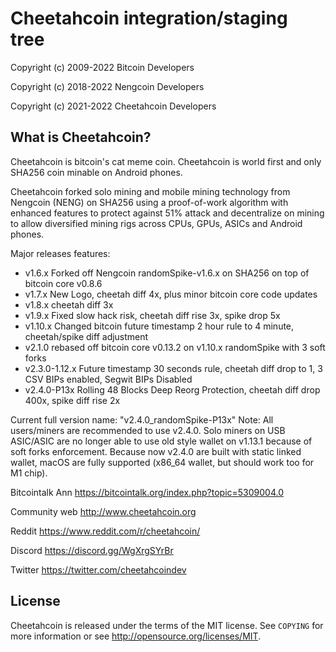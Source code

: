 Cheetahcoin integration/staging tree
================================


Copyright (c) 2009-2022 Bitcoin Developers

Copyright (c) 2018-2022 Nengcoin Developers

Copyright (c) 2021-2022 Cheetahcoin Developers

What is Cheetahcoin?
----------------

Cheetahcoin is bitcoin's cat meme coin. Cheetahcoin is world first and only SHA256 coin minable on Android phones. 

Cheetahcoin forked solo mining and mobile mining technology from Nengcoin (NENG) on SHA256 using a proof-of-work algorithm with enhanced features to protect against 51% attack and decentralize on mining to allow diversified mining rigs across CPUs, GPUs, ASICs and Android phones.

Major releases features:

* v1.6.x Forked off Nengcoin randomSpike-v1.6.x  on SHA256 on top of bitcoin core v0.8.6
* v1.7.x New Logo, cheetah diff 4x, plus minor bitcoin core code updates
* v1.8.x cheetah diff 3x
* v1.9.x Fixed slow hack risk, cheetah diff rise 3x, spike drop 5x
* v1.10.x Changed bitcoin future timestamp 2 hour rule to 4 minute, cheetah/spike diff adjustment
* v2.1.0 rebased off bitcoin core v0.13.2 on v1.10.x randomSpike with 3 soft forks
* v2.3.0-1.12.x Future timestamp 30 seconds rule, cheetah diff drop to 1, 3 CSV BIPs enabled, Segwit BIPs Disabled
* v2.4.0-P13x Rolling 48 Blocks Deep Reorg Protection, cheetah diff drop 400x, spike diff rise 2x

Current full version name: "v2.4.0_randomSpike-P13x" 
Note: All users/miners are recommended to use v2.4.0. Solo miners on USB ASIC/ASIC are no longer able to use old style wallet on v1.13.1 because of soft forks enforcement.
      Because now v2.4.0 are built with static linked wallet, macOS are fully supported (x86_64 wallet, but should work too for M1 chip).

Bitcointalk Ann
https://bitcointalk.org/index.php?topic=5309004.0

Community web
http://www.cheetahcoin.org

Reddit
https://www.reddit.com/r/cheetahcoin/

Discord
https://discord.gg/WgXrgSYrBr

Twitter
https://twitter.com/cheetahcoindev


License
-------

Cheetahcoin is released under the terms of the MIT license. See `COPYING` for more
information or see http://opensource.org/licenses/MIT.


